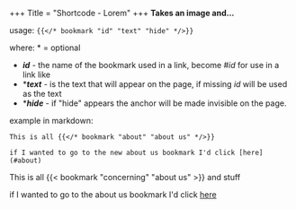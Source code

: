 +++
Title = "Shortcode - Lorem"
+++
**Takes an image and...**

usage: ```{{</* bookmark "id" "text" "hide" */>}}```

where:  \* = optional

* _**id**_ - the name of the bookmark used in a link, become #*id* for use in a link like
* \*_**text**_ - is the text that will appear on the page, if missing *id* will be used as the text
* \*_**hide**_ - if "hide" appears the anchor will be made invisible on the page.

example in markdown:  

```This is all {{</* bookmark "about" "about us" */>}}```

```if I wanted to go to the new about us bookmark I'd click [here](#about)```

This is all {{< bookmark "concerning" "about us" >}} and stuff

if I wanted to go to the about us bookmark I'd click [here](#concerning)
